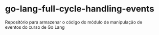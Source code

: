 # go-lang-full-cycle-handling-events
Repositório para armazenar o código do módulo de manipulação de eventos do curso de Go Lang 
